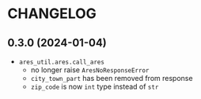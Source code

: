 # CHANGELOG

## 0.3.0 (2024-01-04)
- `ares_util.ares.call_ares`
  - no longer raise `AresNoResponseError`
  - `city_town_part` has been removed from response
  - `zip_code` is now `int` type instead of `str`

